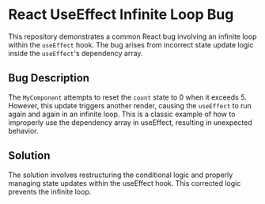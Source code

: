 # React UseEffect Infinite Loop Bug
This repository demonstrates a common React bug involving an infinite loop within the `useEffect` hook. The bug arises from incorrect state update logic inside the `useEffect`'s dependency array.

## Bug Description
The `MyComponent` attempts to reset the `count` state to 0 when it exceeds 5. However, this update triggers another render, causing the `useEffect` to run again and again in an infinite loop. This is a classic example of how to improperly use the dependency array in useEffect, resulting in unexpected behavior.

## Solution
The solution involves restructuring the conditional logic and properly managing state updates within the useEffect hook. This corrected logic prevents the infinite loop.